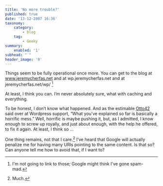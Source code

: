```yaml
---
title: 'No more trouble?'
published: true
date: '13-12-2007 16:36'
taxonomy:
    category:
        - blog
    tag:
        - Geeky
summary:
    enabled: '1'
subhead: " "
header_image: '0'
---
```


Things seem to be fully operational once more. You can get to the blog at www.jeremycherfas.net and at wp.jeremycherfas.net and at jeremycherfas.net/wp/ [^fn1]

At least, I think you can. I’m never absolutely sure, what with caching and everything.

To be honest, I don’t know what happened. And as the estimable [Otto42](http://ottodestruct.com/) said over at Wordpress support, “What you've explained so far is basically a horrific mess.” Well, horrific is maybe pushing it, but, as I admitted, I know enough to screw up royally, and just about enough, with the help he offered, to fix it again. At least, I think so ...

One thing remains, not that I care.[^fn2] I’ve heard that Google will actually penalize me for having many URIs pointing to the same content. Is that so? Can anyone tell me how to avoid that, if I want to?

[^fn1]: I'm not going to link to those; Google might think I've gone spam-mad. 

[^fn2]: Much. 
